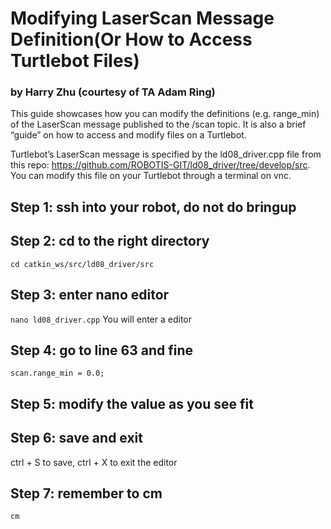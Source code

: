# Modifying LaserScan Message Definition(Or How to Access Turtlebot Files)
### by Harry Zhu (courtesy of TA Adam Ring) 

This guide showcases how you can modify the definitions (e.g. range_min) of the LaserScan message published to the /scan topic. It is also a brief “guide” on how to access and modify files on a Turtlebot. 

Turtlebot’s LaserScan message is specified by the ld08_driver.cpp file from this repo: https://github.com/ROBOTIS-GIT/ld08_driver/tree/develop/src. You can modify this file on your Turtlebot through a terminal on vnc. 

## Step 1: ssh into your robot, do not do bringup 
## Step 2: cd to the right directory
```cd catkin_ws/src/ld08_driver/src```
## Step 3: enter nano editor
```nano ld08_driver.cpp```
You will enter a editor 
## Step 4: go to line 63 and fine 
```scan.range_min = 0.0;```
## Step 5: modify the value as you see fit
## Step 6: save and exit
ctrl + S to save, ctrl + X to exit the editor
## Step 7: remember to cm
```cm```
